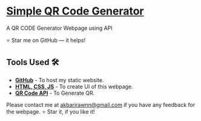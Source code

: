 # <a href="https://lonewolfvz.github.io/QR-Generate/" target="_blank">Simple QR Code Generator</a>
<p align="justify">A QR CODE Generator Webpage using API</p>

:star: Star me on GitHub — it helps!

## Tools Used 🛠️
* [<b>GitHub</b>](https://github.com/) - To host my static website.
* [<b>HTML, CSS, JS</b>](https://www.w3schools.com/css/default.asp) - To create UI of this webpage.
* [<b>QR Code API</b>](https://goqr.me/api/) - To Generate QR.

Please contact me at akbarirawnn@gmail.com if you have any feedback for the webpage. :star: Star it, if you like it!
